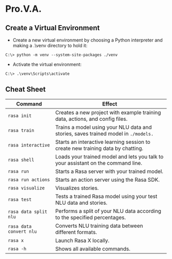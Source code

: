 # Pro.V.A.

## Create a Virtual Environment
- Create a new virtual environment by choosing a Python interpreter and making a .\venv directory to hold it:

```
C:\> python -m venv --system-site-packages ./venv
```
- Activate the virtual environment:

```
C:\> .\venv\Scripts\activate
```


## Cheat Sheet
| Command | Effect|
|---------|-------|
| ```rasa init```	| Creates a new project with example training data, actions, and config files.|
| ```rasa train``` | Trains a model using your NLU data and stories, saves trained model in ``` ./models. ```|
| ```rasa interactive ```| Starts an interactive learning session to create new training data by chatting.|
|```rasa shell``` |Loads your trained model and lets you talk to your assistant on the command line.|
| ```rasa run```	| Starts a Rasa server with your trained model.|
|```rasa run actions``` |	Starts an action server using the Rasa SDK.|
|```rasa visualize```	| Visualizes stories.|
|```rasa test```	| Tests a trained Rasa model using your test NLU data and stories.|
|```rasa data split nlu``` |	Performs a split of your NLU data according to the specified percentages.|
|```rasa data convert nlu ```|	Converts NLU training data between different formats.|
|```rasa x``` |	Launch Rasa X locally.|
|```rasa -h``` |	Shows all available commands.|